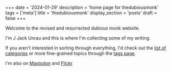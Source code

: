 +++
date = '2024-01-29'
description = 'home page for thedubiousmonk'
tags = ['meta']
title = 'thedubiousmonk'
display_section = 'posts'
draft = false
+++

Welcome to the revised and resurrected dubious monk website. 

I'm J Jack Unrau and this is where I'm collecting some of my writing.

If you aren't interested in sorting through everything, I'd check out the [list of categories](/categories/) or more fine-grained topics through the [tags page](/tags/).

I'm also on <a rel="me" href="https://glammr.us/@dbsmnk">Mastodon</a> and [Flickr](https://www.flickr.com/photos/hungry_j/)